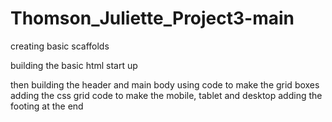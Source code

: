 # Thomson_Juliette_Project3-main
 creating basic scaffolds


 building the basic html start up

 then building the header and main body using code to make the grid boxes
adding the css grid code to make the mobile, tablet and desktop
 adding the footing at the end
